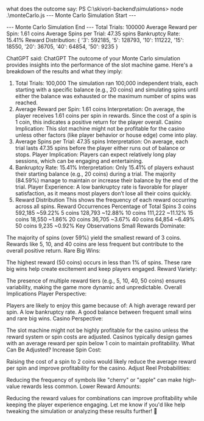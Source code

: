 what does the outcome say: PS C:\skivori-backend\simulations> node .\monteCarlo.js
--- Monte Carlo Simulation Start ---


--- Monte Carlo Simulation End ---
Total Trials: 100000
Average Reward per Spin: 1.61 coins
Average Spins per Trial: 47.35 spins
Bankruptcy Rate: 15.41%
Reward Distribution: {
  '3': 592185,
  '5': 128793,
  '10': 111222,
  '15': 18550,
  '20': 36705,
  '40': 64854,
  '50': 9235
}

ChatGPT said:
ChatGPT
The outcome of your Monte Carlo simulation provides insights into the performance of the slot machine game. Here's a breakdown of the results and what they imply:

1. Total Trials: 100,000
The simulation ran 100,000 independent trials, each starting with a specific balance (e.g., 20 coins) and simulating spins until either the balance was exhausted or the maximum number of spins was reached.
2. Average Reward per Spin: 1.61 coins
Interpretation:
On average, the player receives 1.61 coins per spin in rewards.
Since the cost of a spin is 1 coin, this indicates a positive return for the player overall.
Casino Implication:
This slot machine might not be profitable for the casino unless other factors (like player behavior or house edge) come into play.
3. Average Spins per Trial: 47.35 spins
Interpretation:
On average, each trial lasts 47.35 spins before the player either runs out of balance or stops.
Player Implication:
Players can expect relatively long play sessions, which can be engaging and entertaining.
4. Bankruptcy Rate: 15.41%
Interpretation:
Only 15.41% of players exhaust their starting balance (e.g., 20 coins) during a trial.
The majority (84.59%) manage to maintain or increase their balance by the end of the trial.
Player Experience:
A low bankruptcy rate is favorable for player satisfaction, as it means most players don’t lose all their coins quickly.
5. Reward Distribution
This shows the frequency of each reward occurring across all spins.
Reward	Occurrences	Percentage of Total Spins
3 coins	592,185	~59.22%
5 coins	128,793	~12.88%
10 coins	111,222	~11.12%
15 coins	18,550	~1.86%
20 coins	36,705	~3.67%
40 coins	64,854	~6.49%
50 coins	9,235	~0.92%
Key Observations
Small Rewards Dominate:

The majority of spins (over 59%) yield the smallest reward of 3 coins.
Rewards like 5, 10, and 40 coins are less frequent but contribute to the overall positive return.
Rare Big Wins:

The highest reward (50 coins) occurs in less than 1% of spins.
These rare big wins help create excitement and keep players engaged.
Reward Variety:

The presence of multiple reward tiers (e.g., 5, 10, 40, 50 coins) ensures variability, making the game more dynamic and unpredictable.
Overall Implications
Player Perspective:

Players are likely to enjoy this game because of:
A high average reward per spin.
A low bankruptcy rate.
A good balance between frequent small wins and rare big wins.
Casino Perspective:

The slot machine might not be highly profitable for the casino unless the reward system or spin costs are adjusted.
Casinos typically design games with an average reward per spin below 1 coin to maintain profitability.
What Can Be Adjusted?
Increase Spin Cost:

Raising the cost of a spin to 2 coins would likely reduce the average reward per spin and improve profitability for the casino.
Adjust Reel Probabilities:

Reducing the frequency of symbols like "cherry" or "apple" can make high-value rewards less common.
Lower Reward Amounts:

Reducing the reward values for combinations can improve profitability while keeping the player experience engaging.
Let me know if you'd like help tweaking the simulation or analyzing these results further! 🎰